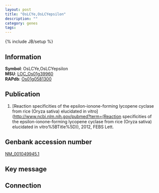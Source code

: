 ```yaml
---
layout: post
title: "OsLCYe,OsLCYepsilon"
description: ""
category: genes
tags: 
---
```

{% include JB/setup %}

## Information
__Symbol__: OsLCYe,OsLCYepsilon  
__MSU__: [LOC_Os01g39960](http://rice.plantbiology.msu.edu/cgi-bin/ORF_infopage.cgi?orf=LOC_Os01g39960)  
__RAPdb__: [Os01g0581300](http://rapdb.dna.affrc.go.jp/viewer/gbrowse_details/irgsp1?name=Os01g0581300)  

## Publication
1. [Reaction specificities of the epsilon-ionone-forming lycopene cyclase from rice (Oryza sativa) elucidated in vitro](http://www.ncbi.nlm.nih.gov/pubmed?term=(Reaction specificities of the epsilon-ionone-forming lycopene cyclase from rice (Oryza sativa) elucidated in vitro%5BTitle%5D)), 2012, FEBS Lett.

## Genbank accession number
[NM_001049945.1](http://www.ncbi.nlm.nih.gov/nuccore/NM_001049945.1)

## Key message

## Connection


